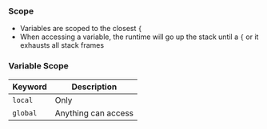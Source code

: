 ### Scope

* Variables are scoped to the closest `{`
* When accessing a variable, the runtime will go up the stack until a `{` or it exhausts all stack frames


### Variable Scope
| Keyword | Description |
| ------- | ----------- |
| `local` | Only  |
| `global` | Anything can access |